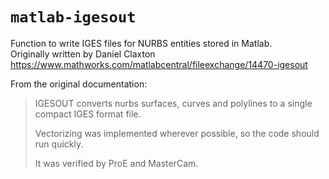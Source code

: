 # `matlab-igesout`
Function to write IGES files for NURBS entities stored in Matlab.  
Originally written by Daniel Claxton  
https://www.mathworks.com/matlabcentral/fileexchange/14470-igesout

From the original documentation:
>IGESOUT converts nurbs surfaces, curves and polylines to a single compact IGES format file.
>
>Vectorizing was implemented wherever possible, so the code should run quickly.
>
>It was verified by ProE and MasterCam.



